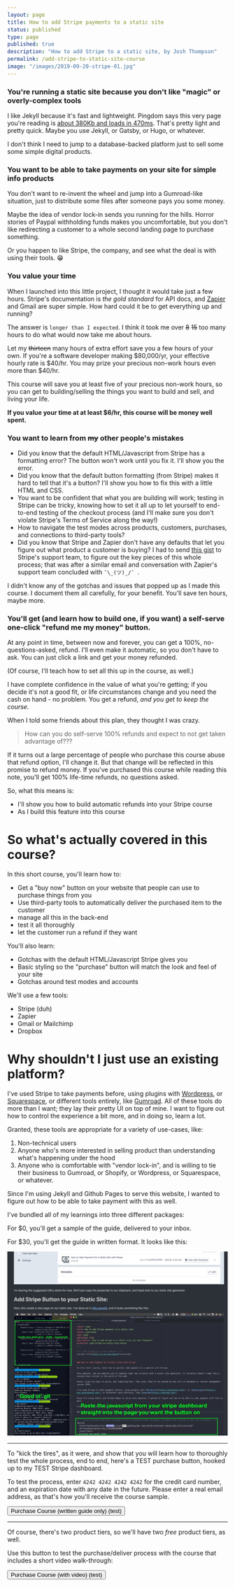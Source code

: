 ```yaml
---
layout: page
title: How to add Stripe payments to a static site
status: published
type: page
published: true
description: "How to add Stripe to a static site, by Josh Thompson"
permalink: /add-stripe-to-static-site-course
image: "/images/2019-09-20-stripe-01.jpg"
---
```




### You're running a static site because you don't like "magic" or overly-complex tools

I like Jekyll because it's fast and lightweight. Pingdom says this very page you're reading is [about 380Kb and loads in 470ms](https://tools.pingdom.com/#5b53cbf885c00000). That's pretty light and pretty quick.  Maybe you use Jekyll, or Gatsby, or Hugo, or whatever. 

I don't think I need to jump to a database-backed platform just to sell some some simple digital products. 

### You want to be able to take payments on your site for simple info products

You don't want to re-invent the wheel and jump into a Gumroad-like situation, just to distribute some files after someone pays you some money. 

Maybe the idea of vendor lock-in sends you running for the hills. Horror stories of Paypal withholding funds makes you uncomfortable, but you don't like redirecting a customer to a whole second landing page to purchase something.

Or you happen to like Stripe, the company, and see what the deal is with using their tools. 😁

### You value your time

When I launched into this little project, I thought it would take just a few hours. Stripe's documentation is _the gold standard_ for API docs, and [Zapier](https://zapier.com/) and Gmail are super simple. How hard could it be to get everything up and running?

The answer is `longer than I expected`. I think it took me over <strike>8</strike> <strike>15</strike> too many hours to do what would now take me about hours. 

Let my <strike>thirteen</strike> many hours of extra effort save you a few hours of your own. If you're a software developer making $80,000/yr, your effective hourly rate is $40/hr. You may prize your precious non-work hours even more than $40/hr.

This course will save you at least five of your precious non-work hours, so you can get to building/selling the things you want to build and sell, and living your life. 

**If you value your time at at least $6/hr, this course will be money well spent.**

### You want to learn from <strike>my</strike> other people's mistakes

- Did you know that the default HTML/Javascript from Stripe has a formatting error? The button won't work until you fix it. I'll show you the error.
- Did you know that the default button formatting (from Stripe) makes it hard to tell that it's a button? I'll show you how to fix this with a little HTML and CSS. 
- You want to be confident that what you are building will work; testing in Stripe can be tricky, knowing how to set it all up to let yourself to end-to-end testing of the checkout process (and I'll make sure you don't violate Stripe's Terms of Service along the way!)
- How to navigate the test modes across products, customers, purchases, and connections to third-party tools?
- Did you know that Stripe and Zapier don't have any defaults that let you figure out what product a customer is buying? I had to send [this gist](https://gist.github.com/josh-works/970c7f258832c86bd8136bafd5a6789d) to Stripe's support team, to figure out the key pieces of this whole process; that was after a similar email and conversation with Zapier's support team concluded with `¯\_(ツ)_/¯ `. 

I didn't know any of the gotchas and issues that popped up as I made this course. I document them all carefully, for your benefit. You'll save ten hours, maybe more. 


### You'll get (and learn how to build one, if you want) a self-serve one-click "refund me my money" button.

At any point in time, between now and forever, you can get a 100%, no-questions-asked, refund. I'll even make it automatic, so you don't have to ask. You can just click a link and get your money refunded. 

(Of course, I'll teach how to set all this up in the course, as well.)

I have complete confidence in the value of what you're getting; if you decide it's not a good fit, or life circumstances change and you need the cash on hand - no problem. You get a refund, _and you get to keep the course._

When I told some friends about this plan, they thought I was crazy. 

> How can you do self-serve 100% refunds and expect to not get taken advantage of???

If it turns out a large percentage of people who purchase this course abuse that refund option, I'll change it. But that change will be reflected in this promise to refund money. If you've purchased this course while reading this note, you'll get 100% life-time refunds, no questions asked. 

So, what this means is:
- I'll show you how to build automatic refunds into your Stripe course
- As I build this feature into this course

# So what's actually covered in this course?

In this short course, you'll learn how to:
- Get a "buy now" button on your website that people can use to purchase things from you
- Use third-party tools to automatically deliver the purchased item to the customer
- manage all this in the back-end
- test it all thoroughly
- let the customer run a refund if they want

You'll also learn:
- Gotchas with the default HTML/Javascript Stripe gives you
- Basic styling so the "purchase" button will match the look and feel of your site
- Gotchas around test modes and accounts

We'll use a few tools:
- Stripe (duh)
- Zapier
- Gmail or Mailchimp
- Dropbox


# Why shouldn't I just use an existing platform?

I've used Stripe to take payments before, using plugins with [Wordpress](https://wordpress.com/), or [Squarespace](https://www.squarespace.com/), or different tools entirely, like [Gumroad](https://gumroad.com/). All of these tools do more than I want; they lay their pretty UI on top of mine. I want to figure out how to control the experience a bit more, and in doing so, learn a lot.

Granted, these tools are appropriate for a variety of use-cases, like:
1. Non-technical users
2. Anyone who's more interested in selling product than understanding what's happening under the hood
3. Anyone who is comfortable with "vendor lock-in", and is willing to tie their business to Gumroad, or Shopify, or Wordpress, or Squarespace, or whatever. 

Since I'm using Jekyll and Github Pages to serve this website, I wanted to figure out how to be able to take payment with this as well. 

I've bundled all of my learnings into three different packages:

For $0, you'll get a sample of the guide, delivered to your inbox. 

For $30, you'll get the guide in written format. It looks like this:

![course preview](/images/2019-09-20-stripe-01.jpg)

-----------------------

To "kick the tires", as it were, and show that you will learn how to thoroughly test the whole process, end to end, here's a TEST purchase button, hooked up to my TEST Stripe dashboard. 

To test the process, enter `4242 4242 4242 4242` for the credit card number, and an expiration date with any date in the future. Please enter a real email address, as that's how you'll receive the course sample.

<!-- all stripe JS below here -->
<script src="https://js.stripe.com/v3"></script>
<!-- button for course with video -->
<!-- This is my test purchase button. -->
<button
  id="checkout-button-sku_Fo5gnUdda4RhOF"
  class="stripe_button hvr-grow"
  role="link">
  Purchase Course (written guide only) (test) 
</button>
<div id="error-message"></div>

----------------

Of course, there's two product tiers, so we'll have two _free_ product tiers, as well.

Use this button to test the purchase/deliver process with the course that includes a short video walk-through:

<button
  id="checkout-button-sku_FroW7tOGV8c2Me"
  class="stripe_button hvr-grow"
  role="link">
  Purchase Course (with video) (test)
</button>

<div id="error-message"></div>

<!-- script for free course, book + video -->
<script>
(function() {
  var stripe = Stripe('pk_test_j2zjmd474ylQiqIHeMwF2huu00Vv3DnT8Y');

  var checkoutButton = document.getElementById('checkout-button-sku_FroW7tOGV8c2Me');
  checkoutButton.addEventListener('click', function () {
    stripe.redirectToCheckout({
      items: [{sku: 'sku_FroW7tOGV8c2Me', quantity: 1}],
      successUrl: window.location.protocol + '//josh.works/success',
      cancelUrl: window.location.protocol + '//josh.works/canceled',
    })
    .then(function (result) {
      if (result.error) {
        var displayError = document.getElementById('error-message');
        displayError.textContent = result.error.message;
      }
    });
  });
})();
</script>

<!-- Button for free course, no video -->
<script>
(function() {
  var stripe = Stripe('pk_test_j2zjmd474ylQiqIHeMwF2huu00Vv3DnT8Y');

  var checkoutButton = document.getElementById('checkout-button-sku_Fo5gnUdda4RhOF');
  checkoutButton.addEventListener('click', function () {
    // When the customer clicks on the button, redirect
    // them to Checkout.
    stripe.redirectToCheckout({
      items: [{sku: 'sku_Fo5gnUdda4RhOF', quantity: 1}],

      // Do not rely on the redirect to the successUrl for fulfilling
      // purchases, customers may not always reach the success_url after
      // a successful payment.
      // Instead use one of the strategies described in
      // https://stripe.com/docs/payments/checkout/fulfillment
      successUrl: window.location.protocol + '//josh.works/success',
      cancelUrl: window.location.protocol + '//josh.works/canceled',
    })
    .then(function (result) {
      if (result.error) {
        // If `redirectToCheckout` fails due to a browser or network
        // error, display the localized error message to your customer.
        var displayError = document.getElementById('error-message');
        displayError.textContent = result.error.message;
      }
    });
  });
})();
</script>